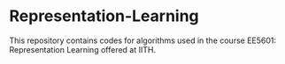 # Representation-Learning
This repository contains codes for algorithms used in the course EE5601: Representation Learning offered at IITH.
